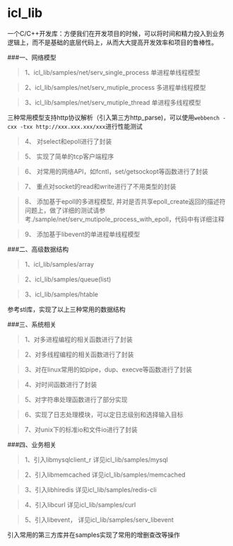 icl_lib
=======

一个C/C++开发库：方便我们在开发项目的时候，可以将时间和精力投入到业务逻辑上，而不是基础的底层代码上，从而大大提高开发效率和项目的鲁棒性。

###一、网络模型
>1、icl_lib/samples/net/serv_single_process 单进程单线程模型

>2、icl_lib/samples/net/serv_mutiple_process 多进程单线程模型

>3、icl_lib/samples/net/serv_mutiple_thread 单进程多线程模型

三种常用模型支持http协议解析（引入第三方http_parse)，可以使用`webbench -cxx -txx http://xxx.xxx.xxx/xxx`进行性能测试

>4、 对select和epoll进行了封装

>5、 实现了简单的tcp客户端程序

>6、 对常用的网络API，如fcntl，set/getsockopt等函数进行了封装

>7、 重点对socket的read和write进行了不用类型的封装

>8、 添加基于epoll的多进程模型, 并对是否共享epoll_create返回的描述符问题上，做了详细的测试请参考./sample/net/serv_mutipole_process_with_epoll，代码中有详细注释

>9、 添加基于libevent的单进程单线程模型

###二、高级数据结构

>1、icl_lib/samples/array

>2、icl_lib/samples/queue(list)

>3、icl_lib/samples/htable

参考stl库，实现了以上三种常用的数据结构

###三、系统相关

>1、对多进程编程的相关函数进行了封装

>2、对多线程编程的相关函数进行了封装

>3、对在linux常用的如pipe，dup、execve等函数进行了封装

>4、对时间函数进行了封装

>5、对字符串处理函数进行了部分实现

>6、实现了日志处理模块，可以定日志级别和选择输入目标

>7、对unix下的标准io和文件io进行了封装


###四、业务相关

>1、引入libmysqlclient_r 详见icl_lib/samples/mysql

>2、引入libmemcached 详见icl_lib/samples/memcached

>3、引入libhiredis 详见icl_lib/samples/redis-cli

>4、引入libcurl 详见icl_lib/samples/curl

>5、引入libevent， 详见icl_lib/samples/serv_libevent

引入常用的第三方库并在samples实现了常用的增删查改等操作

